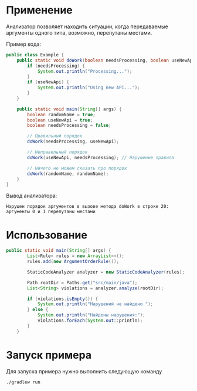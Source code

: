 # Применение
Анализатор позволяет находить ситуации, когда передаваемые аргументы одного типа, возможно, перепутаны местами.

Пример кода:
```java
public class Example {
    public static void doWork(boolean needsProcessing, boolean useNewApi) {
        if (needsProcessing) {
            System.out.println("Processing...");
        }
        if (useNewApi) {
            System.out.println("Using new API...");
        }
    }

    public static void main(String[] args) {
        boolean randomName = true;
        boolean useNewApi = true;
        boolean needsProcessing = false;

        // Правильный порядок
        doWork(needsProcessing, useNewApi);

        // Неправильный порядок
        doWork(useNewApi, needsProcessing); // Нарушение правила

        // Ничего не можем сказать про порядок
        doWork(randomName, randomName);
    }
}
```
Вывод анализатора:
```text
Нарушен порядок аргументов в вызове метода doWork в строке 20: аргументы 0 и 1 перепутаны местами
```

# Использование
```java
public static void main(String[] args) {
        List<Rule> rules = new ArrayList<>();
        rules.add(new ArgumentOrderRule());

        StaticCodeAnalyzer analyzer = new StaticCodeAnalyzer(rules);

        Path rootDir = Paths.get("src/main/java");
        List<String> violations = analyzer.analyze(rootDir);

        if (violations.isEmpty()) {
            System.out.println("Нарушений не найдено.");
        } else {
            System.out.println("Найдены нарушения:");
            violations.forEach(System.out::println);
        }
    }
```

# Запуск примера
Для запуска примера нужно выполнить следующую команду
```bash
./gradlew run
```